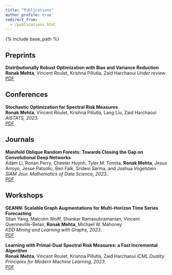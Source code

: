 ```yaml
---
title: "Publications"
author_profile: true
redirect_from:
  - /publications.html
---
```


{% include base_path %}

<!-- Leave two spaces at the end -->

## Preprints

**Distributionally Robust Optimization with Bias and Variance Reduction**  
**Ronak Mehta**, Vincent Roulet, Krishna Pillutla, Zaid Harchaoui 
*Under review*.  
[PDF](/files/prospect-v1.pdf) &nbsp;  

## Conferences

**Stochastic Optimization for Spectral Risk Measures**  
**Ronak Mehta**, Vincent Roulet, Krishna Pillutla, Lang Liu, Zaid Harchaoui  
*AISTATS, 2023*.  
[PDF](https://proceedings.mlr.press/v206/mehta23b/mehta23b.pdf) &nbsp;  

## Journals

**Manifold Oblique Random Forests: Towards Closing the Gap on Convolutional Deep Networks**  
Adam Li, Ronan Perry, Chester Huynh, Tyler M. Tomita, **Ronak Mehta**, Jesus Arroyo, Jesse Patsolic, Ben Falk, Sridevi Sarma, and Joshua Vogelstein  
*SIAM Jour. Mathematics of Data Science, 2023.*.  
[PDF](https://epubs.siam.org/doi/10.1137/21M1449117) &nbsp;  


## Workshops

**GEANN: Scalable Graph Augmentations for Multi-Horizon Time Series Forecasting**  
Sitan Yang, Malcolm Wolff, Shankar Ramasubramanian, Vincent Quenneville-Belair, **Ronak Mehta**, Michael W. Mahoney  
*KDD Mining and Learning with Graphs, 2023*.  
[PDF](https://www.mlgworkshop.org/2023/papers/MLG__KDD_2023_paper_16.pdf) &nbsp;

**Learning with Primal-Dual Spectral Risk Measures: a Fast Incremental Algorithm**  
**Ronak Mehta**, Vincent Roulet, Krishna Pillutla, Zaid Harchaoui
*ICML Duality Principles for Modern Machine Learning, 2023*.  
[PDF](https://dp4ml.github.io/assets/pdf/learning_primal_dual_srm_camera_ready.pdf) &nbsp;
